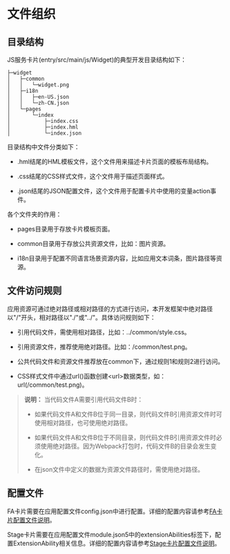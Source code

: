 # 文件组织


## 目录结构

JS服务卡片(entry/src/main/js/Widget)的典型开发目录结构如下：

```
├─widget
│   ├─common
│   │   └─widget.png
│   ├─i18n
│   │   ├─en-US.json
│   │   └─zh-CN.json
│   └─pages
│       └─index
│           ├─index.css
│           ├─index.hml
│           └─index.json  
```

目录结构中文件分类如下：

- .hml结尾的HML模板文件，这个文件用来描述卡片页面的模板布局结构。

- .css结尾的CSS样式文件，这个文件用于描述页面样式。

- .json结尾的JSON配置文件，这个文件用于配置卡片中使用的变量action事件。

各个文件夹的作用：

- pages目录用于存放卡片模板页面。

- common目录用于存放公共资源文件，比如：图片资源。

- i18n目录用于配置不同语言场景资源内容，比如应用文本词条，图片路径等资源。

## 文件访问规则

应用资源可通过绝对路径或相对路径的方式进行访问，本开发框架中绝对路径以"/"开头，相对路径以"./"或"../"。具体访问规则如下：

- 引用代码文件，需使用相对路径，比如：../common/style.css。

- 引用资源文件，推荐使用绝对路径。比如：/common/test.png。

- 公共代码文件和资源文件推荐放在common下，通过规则1和规则2进行访问。

- CSS样式文件中通过url()函数创建&lt;url&gt;数据类型，如：url(/common/test.png)。

> **说明：**
> 当代码文件A需要引用代码文件B时：
>
> - 如果代码文件A和文件B位于同一目录，则代码文件B引用资源文件时可使用相对路径，也可使用绝对路径。
>
> - 如果代码文件A和文件B位于不同目录，则代码文件B引用资源文件时必须使用绝对路径。因为Webpack打包时，代码文件B的目录会发生变化。
>
> - 在json文件中定义的数据为资源文件路径时，需使用绝对路径。

## 配置文件

FA卡片需要在应用配置文件config.json中进行配置。详细的配置内容请参考[FA卡片配置文件说明](../../application-models/widget-development-fa.md#配置卡片配置文件)。

Stage卡片需要在应用配置文件module.json5中的extensionAbilities标签下，配置ExtensionAbility相关信息。详细的配置内容请参考[Stage卡片配置文件说明](../../application-models/arkts-ui-widget-configuration.md)。
